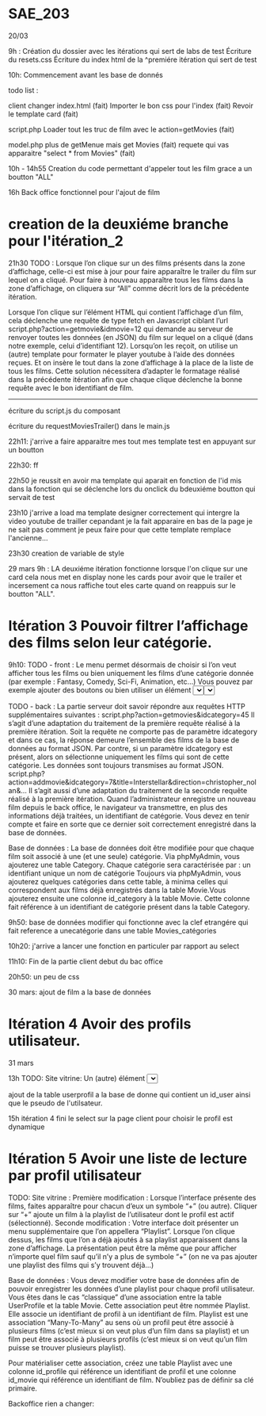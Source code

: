 # SAE_203

20/03

9h :
Création du dossier avec les itérations qui sert de labs de test
Écriture du resets.css
Écriture du index html de la ^premiére itération qui sert de test

10h:
Commencement avant les base de donnés

todo list :

client
changer index.html (fait)
Importer le bon css pour l'index (fait)
Revoir le template card (fait)

script.php
Loader tout les truc de film avec le action=getMovies (fait)

model.php
plus de getMenue mais get Movies (fait)
requete qui vas apparaitre "select \* from Movies" (fait)

10h - 14h55
Creation du code permettant d'appeler tout les film grace a un boutton "ALL"

16h
Back office fonctionnel pour l'ajout de film

# creation de la deuxiéme branche pour l'itération_2

21h30
TODO :
Lorsque l’on clique sur un des films présents dans la zone d’affichage, celle-ci est mise à jour pour faire apparaître le trailer du film sur lequel on a cliqué. Pour faire à nouveau apparaître tous les films dans la zone d’affichage, on cliquera sur “All” comme décrit lors de la précédente itération.

Lorsque l’on clique sur l’élément HTML qui contient l’affichage d’un film, cela déclenche une requête de type fetch en Javascript ciblant l’url script.php?action=getmovie&idmovie=12 qui demande au serveur de renvoyer toutes les données (en JSON) du film sur lequel on a cliqué (dans notre exemple, celui d’identifiant 12). Lorsqu’on les reçoit, on utilise un (autre) template pour formater le player youtube à l’aide des données reçues. Et on insère le tout dans la zone d’affichage à la place de la liste de tous les films. Cette solution nécessitera d’adapter le formatage réalisé dans la précédente itération afin que chaque clique déclenche la bonne requête avec le bon identifiant de film.

---

écriture du script.js du composant

écriture du requestMoviesTrailer() dans le main.js

22h11:
j'arrive a faire apparaitre mes tout mes template test en appuyant sur un boutton

22h30:
ff

22h50
je reussit en avoir ma template qui aparait en fonction de l'id mis dans la fonction qui se déclenche lors du onclick du bdeuxiéme boutton qui servait de test

23h10
j'arrive a load ma template designer correctement qui intergre la video youtube de trailler cepandant je la fait apparaire en bas de la page je ne sait pas comment je peux faire pour que cette template remplace l'ancienne...

23h30
creation de variable de style

29 mars
9h :
LA deuxiéme itération fonctionne lorsque l'on clique sur une card cela nous met en display none les cards pour avoir que le trailer et incersement ca nous raffiche tout eles carte quand on reappuis sur le boutton "ALL".

# Itération 3 Pouvoir filtrer l’affichage des films selon leur catégorie.

9h10:
TODO - front :
Le menu permet désormais de choisir si l’on veut afficher tous les films ou bien uniquement les films d’une catégorie donnée (par exemple : Fantasy, Comedy, Sci-Fi, Animation, etc…) Vous pouvez par exemple ajouter des boutons ou bien utiliser un élément <select> pour que votre menu ne soit pas dépendant du nombre de catégories. Cette solution vous est recommandée. L’option “All” fait partie des options de votre <select> si l’utilisateur ne souhaite pas filtrer. Et c’est l’option par défaut.

TODO - back :
La partie serveur doit savoir répondre aux requêtes HTTP supplémentaires suivantes :
script.php?action=getmovies&idcategory=45
Il s’agit d’une adaptation du traitement de la première requête réalisé à la première itération. Soit la requête ne comporte pas de paramètre idcategory et dans ce cas, la réponse demeure l’ensemble des films de la base de données au format JSON. Par contre, si un paramètre idcategory est présent, alors on sélectionne uniquement les films qui sont de cette catégorie. Les données sont toujours transmises au format JSON.
script.php?action=addmovie&idcategory=7&title=Interstellar&direction=christopher_nolan&...
Il s’agit aussi d’une adaptation du traitement de la seconde requête réalisé à la première itération. Quand l’administrateur enregistre un nouveau film depuis le back office, le navigateur va transmettre, en plus des informations déjà traitées, un identifiant de catégorie. Vous devez en tenir compte et faire en sorte que ce dernier soit correctement enregistré dans la base de données.

Base de données :
La base de données doit être modifiée pour que chaque film soit associé à une (et une seule) catégorie. Via phpMyAdmin, vous ajouterez une table Category. Chaque catégorie sera caractérisée par :
un identifiant unique
un nom de catégorie
Toujours via phpMyAdmin, vous ajouterez quelques catégories dans cette table, à minima celles qui correspondent aux films déjà enregistrés dans la table Movie.Vous ajouterez ensuite une colonne id_category à la table Movie. Cette colonne fait référence à un identifiant de catégorie présent dans la table Category.

9h50:
base de données modifier qui fonctionne avec la clef etrangére qui fait reference a unecatégorie dans une table Movies_catégories

10h20:
j'arrive a lancer une fonction en particuler par rapport au select

11h10:
Fin de la partie client
debut du bac office

20h50:
un peu de css

30 mars:
ajout de film a la base de données

# Itération 4 Avoir des profils utilisateur.

31 mars

13h
TODO:
Site vitrine:
Un (autre) élément <select> permet de choisir un des profils utilisateur présents dans la base de données. Le profil sélectionné sera le profil “actif” (voir itération 5).
backoffice:
Un second formulaire permet à l’administrateur d’ajouter un profil utilisateur à la base de données. Vous pouvez ajouter ce second formulaire sur la même page ou si vous préférez, sur une seconde. Dans ce dernier cas, vous prévoyez un petit menu de navigation basique (de simples liens <a>) pour aller d’un formulaire à un autre.

ajout de la table userprofil a la base de donne qui contient un id_user ainsi que le pseudo de l'utilsateur.

15h
itération 4 fini
le select sur la page client pour choisir le profil est dynamique

# Itération 5 Avoir une liste de lecture par profil utilisateur

TODO:
Site vitrine :
Première modification : Lorsque l’interface présente des films, faites apparaître pour chacun d’eux un symbole “+” (ou autre). Cliquer sur “+” ajoute un film à la playlist de l’utilisateur dont le profil est actif (sélectionné).
Seconde modification : Votre interface doit présenter un menu supplémentaire que l’on appellera “Playlist”. Lorsque l’on clique dessus, les films que l’on a déjà ajoutés à sa playlist apparaissent dans la zone d’affichage. La présentation peut être la même que pour afficher n’importe quel film sauf qu’il n’y a plus de symbole “+” (on ne va pas ajouter une playlist des films qui s’y trouvent déjà…)

Base de données :
Vous devez modifier votre base de données afin de pouvoir enregistrer les données d’une playlist pour chaque profil utilisateur. Vous êtes dans le cas “classique” d’une association entre la table UserProfile et la table Movie. Cette association peut être nommée Playlist. Elle associe un identifiant de profil à un identifiant de film. Playlist est une association “Many-To-Many” au sens où un profil peut être associé à plusieurs films (c’est mieux si on veut plus d’un film dans sa playlist) et un film peut être associé à plusieurs profils (c’est mieux si on veut qu’un film puisse se trouver plusieurs playlist).

Pour matérialiser cette association, créez une table Playlist avec une colonne id_profile qui référence un identifiant de profil et une colonne id_movie qui référence un identifiant de film. N’oubliez pas de définir sa clé primaire.

Backoffice rien a changer:
